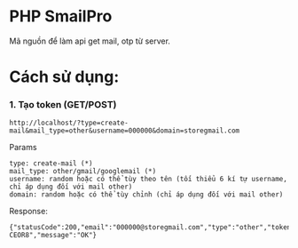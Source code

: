 # PHP SmailPro
Mã nguồn để làm api get mail, otp từ server.
# Cách sử dụng:
### 1. Tạo token (GET/POST)
```
http://localhost/?type=create-mail&mail_type=other&username=000000&domain=storegmail.com
```
Params
```
type: create-mail (*)
mail_type: other/gmail/googlemail (*)
username: random hoặc có thể tùy theo tên (tối thiểu 6 kí tự username, chỉ áp dụng đối với mail other)
domain: random hoặc có thể tùy chỉnh (chỉ áp dụng đối với mail other)
```

Response:
```
{"statusCode":200,"email":"000000@storegmail.com","type":"other","token":"eyJ0eXAiOiJKV1QiLCJhbGciOiJIUzI1NiJ9.IntcImRhdGFcIjp7XCJlbWFpbFwiOlwiMDAwMDAwQHN0b3JlZ21haWwuY29tXCIsXCJ0aW1lc3RhbXBcIjoxNjU5NDI5NjYwfSxcImNyZWF0ZWRfYXRcIjoxNjU5NTE2MDY3fSI.XfpHRBNDSs5zn1HXrx_ZkVey6TVB6WVmIfbe8-CEOR8","message":"OK"}
```
